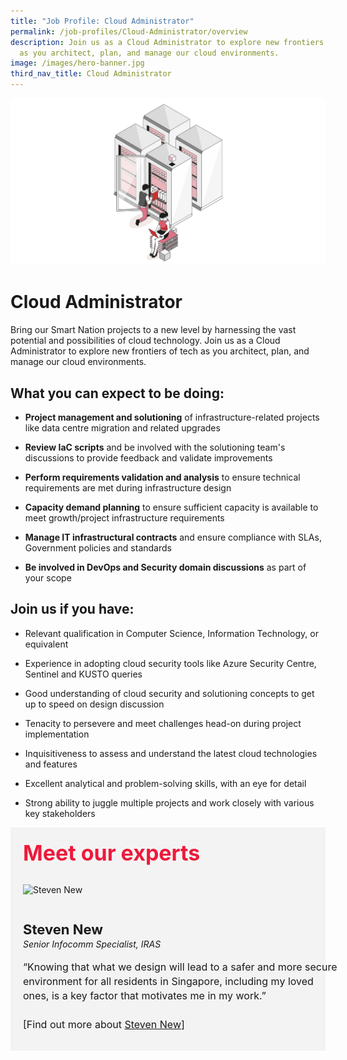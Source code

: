 ```yaml
---
title: "Job Profile: Cloud Administrator"
permalink: /job-profiles/Cloud-Administrator/overview
description: Join us as a Cloud Administrator to explore new frontiers of tech
  as you architect, plan, and manage our cloud environments.
image: /images/hero-banner.jpg
third_nav_title: Cloud Administrator
---
```

![Cloud Administrator](/images/Header/Header%20ICT%20Infra.jpeg)

# Cloud Administrator
Bring our Smart Nation projects to a new level by harnessing the vast potential and possibilities of cloud technology. Join us as a Cloud Administrator to explore new frontiers of tech as you architect, plan, and manage our cloud environments.

## What you can expect to be doing:

* **Project management and solutioning** of infrastructure-related projects like data centre migration and related upgrades

* **Review IaC scripts** and be involved with the solutioning team's discussions to provide feedback and validate improvements

* **Perform requirements validation and analysis** to ensure technical requirements are met during infrastructure design

* **Capacity demand planning** to ensure sufficient capacity is available to meet growth/project infrastructure requirements

* **Manage IT infrastructural contracts** and ensure compliance with SLAs, Government policies and standards

* **Be involved in DevOps and Security domain discussions** as part of your scope 

## Join us if you have:

* Relevant qualification in Computer Science, Information Technology, or equivalent

* Experience in adopting cloud security tools like Azure Security Centre, Sentinel and KUSTO queries

* Good understanding of cloud security and solutioning concepts to get up to speed on design discussion

* Tenacity to persevere and meet challenges head-on during project implementation

* Inquisitiveness to assess and understand the latest cloud technologies and features

* Excellent analytical and problem-solving skills, with an eye for detail

* Strong ability to juggle multiple projects and work closely with various key stakeholders



<div class="row" style="font-size:34px; font-weight: 700; color: #ed1a3b; background-color: #f3f3f3; padding: 20px 0px 20px 20px;"> Meet our experts</div>
        
<div class="row" style="background-color: #f3f3f3;">
      <div class="column" style="padding: 10px 0px 30px 20px;"><img src="https://techcareers.smartnation.gov.sg/images/People/steven_new.jpeg" alt="Steven New"></div>
      <div class="column" style="width: 100%; padding: 10px 20px 30px 20px;">
       <span style="font-size: 22px; font-weight: bold; line-height: 30px;">Steven New</span><br><span style="font-size: 14px; font-style: italic; line-height: 16px;">Senior Infocomm Specialist, IRAS</span><br><br>
    <span style="font-size: 16px; line-height: 23px;">“Knowing that what we design will lead to a safer and more secure environment for all residents in Singapore, including my loved ones, is a key factor that motivates me in my work.”<br><br> [Find out more about <a href="/job-profiles/Cloud-Administrator/Steven-New">Steven New</a>]</span>
      </div>
</div>